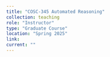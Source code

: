 ```yaml
---
title: "COSC-345 Automated Reasoning"
collection: teaching
role: "Instructor"
type: "Graduate Course"
location: "Spring 2025"
link: 
current: ""
---
```

